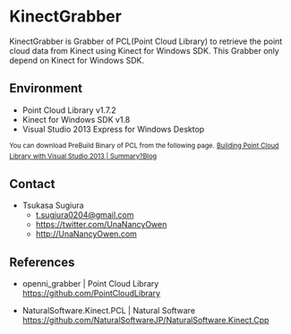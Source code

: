 ﻿KinectGrabber
=============

KinectGrabber is Grabber of PCL(Point Cloud Library) to retrieve the point cloud data from Kinect using Kinect for Windows SDK. 
This Grabber only depend on Kinect for Windows SDK. 


Environment
-----------
* Point Cloud Library v1.7.2
* Kinect for Windows SDK v1.8
* Visual Studio 2013 Express for Windows Desktop

<sup>You can download PreBuild Binary of PCL from the following page.</sup> 
<sup><a href="<http://unanancyowen.com/?p=712#Download" target="_blank">Building Point Cloud Library with Visual Studio 2013 | Summary?Blog</a></sup> 


Contact
-------
* Tsukasa Sugiura
    * <t.sugiura0204@gmail.com>
    * <https://twitter.com/UnaNancyOwen>
    * <http://UnaNancyOwen.com>


References
----------
* openni_grabber | Point Cloud Library
  <https://github.com/PointCloudLibrary>

* NaturalSoftware.Kinect.PCL | Natural Software
  <https://github.com/NaturalSoftwareJP/NaturalSoftware.Kinect.Cpp>

